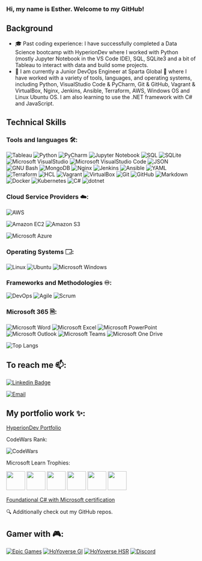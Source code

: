 ### Hi, my name is Esther. Welcome to my GitHub!

<!--
**EstherSlabbert/EstherSlabbert** is a ✨ _special_ ✨ repository because its `README.md` (this file) appears on your GitHub profile.

Here are some ideas to get you started:

- 🔭 I’m currently working on ...
- 🌱 I’m currently learning ...
- 👯 I’m looking to collaborate on ...
- 🤔 I’m looking for help with ...
- 💬 Ask me about ...
- 📫 How to reach me: ...
- 😄 Pronouns: ...
- ⚡ Fun fact: ...
-->
## Background

- 🎓 Past coding experience: I have successfully completed a Data Science bootcamp with HyperionDev where I worked with Python (mostly Jupyter Notebook in the VS Code IDE), SQL, SQLite3 and a bit of Tableau to interact with data and build some projects.
- 🌱 I am currently a Junior DevOps Engineer at Sparta Global 🏢 where I have worked with a variety of tools, languages, and operating systems, including Python, VisualStudio Code & PyCharm, Git & GitHub, Vagrant & VirtualBox, Nginx, Jenkins, Ansible, Terraform, AWS, Windows OS and Linux Ubuntu OS. I am also learning to use the .NET framework with C# and JavaScript.

<!-- ![GitHub Stats](https://github-readme-stats.vercel.app/api?username=EstherSlabbert&theme=blue-green) -->

<!-- Currently learning with:

![Udemy](https://img.shields.io/badge/Udemy-A435F0?style=flat&logo=Udemy&logoColor=white)
![YouTube](https://img.shields.io/badge/YouTube-%23FF0000.svg?style=for-the-badge&logo=YouTube&logoColor=white)-->

## Technical Skills

### Tools and languages 🛠️:

![Tableau](https://img.shields.io/badge/-Tableau-0D47A1?style=flat&logo=Tableau&logoColor=FFA000)
![Python](https://img.shields.io/badge/-Python-306998?style=flat&logo=python&logoColor=FFD43B)
![PyCharm](https://img.shields.io/badge/PyCharm-143?style=flat&logo=pycharm&logoColor=black&color=black&labelColor=green)
![Jupyter Notebook](https://img.shields.io/badge/-JupyterNotebook-5C2D91?style=flat&logo=jupyter&logoColor=orange) 
![SQL](https://img.shields.io/badge/-MySQL-00758F?style=flat&logo=MySQL&logoColor=F29111) 
![SQLite](https://img.shields.io/badge/SQLite-07405E?style=flat&logo=sqlite&logoColor=white) 
![Microsoft VisualStudio](https://img.shields.io/badge/-Visual%20Studio-52207D?style=flat&logo=Visual%20Studio&logoColor=white) 
![Microsoft VisualStudio Code](https://img.shields.io/badge/-Visual%20Studio%20Code-252526?style=flat&logo=Visual%20Studio%20Code&logoColor=0098FF) 
![JSON](https://img.shields.io/badge/-JSON-darkblue?style=flat&logo=json&logoColor=blue)
![GNU Bash](https://img.shields.io/badge/Bash-4DA925?logo=gnubash&logoColor=444445&style=flat)
![MongoDB](https://img.shields.io/badge/-MongoDB-E8E7D5?style=flat&logo=MONGODB&logoColor=3FA037)
![Nginx](https://img.shields.io/badge/Nginx-43A047?logo=nginx&logoColor=fff&style=flat)
![Jenkins](https://img.shields.io/badge/-Jenkins-d24939?style=flat&logo=Jenkins&logoColor=f7f1da) 
![Ansible](https://img.shields.io/badge/-Ansible-EE0000?style=flat&logo=Ansible&logoColor=white) 
![YAML](https://img.shields.io/badge/-YAML-grey?style=flat&logo=yaml&logoColor=red) 
![Terraform](https://img.shields.io/badge/-Terraform-7B42BC?style=flat&logo=Terraform&logoColor=white) 
![HCL](https://img.shields.io/badge/-HashiCorp%20Configuration%20Language-darkblue?style=flat&logo=hcl&logoColor=lightblue) 
![Vagrant](https://img.shields.io/badge/-Vagrant-1868F2?style=flat&logo=Vagrant&logoColor=white) 
![VirtualBox](https://img.shields.io/badge/-VirtualBox-2E3156?style=flat&logo=virtualbox&logoColor=white)
![Git](https://img.shields.io/badge/-Git-F05032?style=flat&logo=Git&logoColor=white) 
![GitHub](https://img.shields.io/badge/GitHub-100000?style=flat&logo=github&logoColor=white) 
![Markdown](https://img.shields.io/badge/Markdown-005073?flat&logo=markdown&logoColor=e8702a) 
![Docker](https://img.shields.io/badge/-Docker-0db7ed?style=flat&logo=Docker&logoColor=white) 
![Kubernetes](https://img.shields.io/badge/-Kubernetes-3970e4?style=flat&logo=Kubernetes&logoColor=white) 
![C#](https://img.shields.io/badge/-CSharp-A179DC?style=flat&logo=Csharp&logoColor=684D95)
![dotnet](https://img.shields.io/badge/-.NET-E4DCF0?style=flat&logo=dotnet&logoColor=512bd4)
<!-- ![Apache Kafka](https://img.shields.io/badge/-Apache%20Kafka-D22128?style=flat&logo=ApacheKafka&logoColor=black)
![JavaScript](https://img.shields.io/badge/javascript-%23323330.svg?style=flat&logo=javascript&logoColor=%23F7DF1E)
![PowerShell](https://img.shields.io/badge/PowerShell-%235391FE.svg?style=for-the-badge&logo=powershell&logoColor=white)
![Shell Script](https://img.shields.io/badge/shell_script-%23121011.svg?style=for-the-badge&logo=gnu-bash&logoColor=white)
![Trello](https://img.shields.io/badge/Trello-%23026AA7.svg?style=for-the-badge&logo=Trello&logoColor=white)
![Windows Terminal](https://img.shields.io/badge/Windows%20Terminal-%234D4D4D.svg?style=for-the-badge&logo=windows-terminal&logoColor=white)

Libraries:
![Matplotlib](https://img.shields.io/badge/Matplotlib-%23ffffff.svg?style=for-the-badge&logo=Matplotlib&logoColor=black)
![NumPy](https://img.shields.io/badge/numpy-%23013243.svg?style=for-the-badge&logo=numpy&logoColor=white)
![Pandas](https://img.shields.io/badge/pandas-%23150458.svg?style=for-the-badge&logo=pandas&logoColor=white)
![scikit-learn](https://img.shields.io/badge/scikit--learn-%23F7931E.svg?style=for-the-badge&logo=scikit-learn&logoColor=white)-->

### Cloud Service Providers ☁️:

![AWS](https://img.shields.io/badge/-Amazon%20Web%20Services-232F3E?style=flat&logo=Amazon%20AWS&logoColor=FF9900) 

![Amazon EC2](https://img.shields.io/badge/Amazon%20EC2-F90?logo=amazonec2&logoColor=fff&style=flat)
![Amazon S3](https://img.shields.io/badge/Amazon%20S3-569A31?logo=amazons3&logoColor=fff&style=flat)

![Microsoft Azure](https://img.shields.io/badge/-Microsoft%20Azure-ebebeb?style=flat&logo=microsoft%20azure&logoColor=2b88d8)

### Operating Systems 🗔:

![Linux](https://img.shields.io/badge/-Linux-FCC624?style=flat&logo=Linux&logoColor=black)
![Ubuntu](https://img.shields.io/badge/-Ubuntu-E95420?style=flat&logo=Ubuntu&logoColor=white)
![Microsoft Windows](https://img.shields.io/badge/-Microsoft%20Windows-6264A7?style=flat&logo=Windows&logoColor=microsoft-windows)

### Frameworks and Methodologies ♾️:

![DevOps](https://img.shields.io/badge/-DevOps-2496ED?style=flat&logo=scrum&logoColor=white)
![Agile](https://img.shields.io/badge/-Agile-2496ED?style=flat&logo=agile&logoColor=white)
![Scrum](https://img.shields.io/badge/-Scrum-2496ED?style=flat&logo=scrum&logoColor=white)

### Microsoft 365 🗎:

![Microsoft Word](https://img.shields.io/badge/-Microsoft%20Word-164ead?style=flat&logo=microsoft%20word)
![Microsoft Excel](https://img.shields.io/badge/-Microsoft%20Excel-026f39?style=flat&logo=microsoft%20excel)
![Microsoft PowerPoint](https://img.shields.io/badge/-Microsoft%20PowerPoint-b9361a?style=flat&logo=microsoft%20powerpoint)
![Microsoft Outlook](https://img.shields.io/badge/Microsoft%20Outlook-0078D4?logo=microsoftoutlook&logoColor=fff&style=flat)
![Microsoft Teams](https://img.shields.io/badge/-Microsoft%20Teams-6264A7?style=flat&logo=Microsoft%20Teams&logoColor=white)
![Microsoft One Drive](https://img.shields.io/badge/-Microsoft%20OneDrive-0078D4?style=flat&logo=Microsoft%20OneDrive&logoColor=white)

![Top Langs](https://github-readme-stats.vercel.app/api/top-langs/?username=EstherSlabbert&hide=TeX&layout=compact)

## To reach me 📫:

[![Linkedin Badge](https://img.shields.io/badge/-LinkedIn-blue?style=flat&logo=LinkedIn&logoColor=white)](https://www.linkedin.com/in/esther-slabbert-b7a027255/)

[![Email](https://img.shields.io/badge/-Email-EE0001?style=flat&logo=Gmail&logoColor=white)](mailto:super.ejs@gmail.com)

<!--
![Indeed](https://img.shields.io/badge/indeed-003A9B?style=for-the-badge&logo=indeed&logoColor=white)
![Facebook](https://img.shields.io/badge/Facebook-%231877F2.svg?style=for-the-badge&logo=Facebook&logoColor=white)
![Instagram](https://img.shields.io/badge/Instagram-%23E4405F.svg?style=for-the-badge&logo=Instagram&logoColor=white)
![Messenger](https://img.shields.io/badge/Messenger-00B2FF?style=for-the-badge&logo=messenger&logoColor=white)
![Pinterest](https://img.shields.io/badge/Pinterest-%23E60023.svg?style=for-the-badge&logo=Pinterest&logoColor=white)
![Reddit](https://img.shields.io/badge/Reddit-FF4500?style=for-the-badge&logo=reddit&logoColor=white)
![Telegram](https://img.shields.io/badge/Telegram-2CA5E0?style=for-the-badge&logo=telegram&logoColor=white)
![WhatsApp](https://img.shields.io/badge/WhatsApp-25D366?style=for-the-badge&logo=whatsapp&logoColor=white)
![Zoom](https://img.shields.io/badge/Zoom-2D8CFF?style=for-the-badge&logo=zoom&logoColor=white)
-->

## My portfolio work ✨:

[HyperionDev Portfolio](https://www.hyperiondev.com/portfolio/109716/)

CodeWars Rank:

![CodeWars](https://www.codewars.com/users/Winnowrook/badges/micro)

Microsoft Learn Trophies:

[<img src = 'https://learn.microsoft.com/en-us/training/achievements/get-started-c-sharp-part-1.svg' width=50 height=50>](https://learn.microsoft.com/api/achievements/share/en-us/EstherSlabbert-4860/3XZVRCZH?sharingId=81D80CA845E0250C)
[<img src = 'https://learn.microsoft.com/en-us/training/achievements/get-started-c-sharp-part-2.svg' width=50 height=50>](https://learn.microsoft.com/api/achievements/share/en-us/EstherSlabbert-4860/8RMXE5RW?sharingId=81D80CA845E0250C)
[<img src = 'https://learn.microsoft.com/en-us/training/achievements/add-logic-c-sharp-console-applications.svg' width=50 height=50>](https://learn.microsoft.com/api/achievements/share/en-us/EstherSlabbert-4860/QDGNFWKE?sharingId=81D80CA845E0250C)
[<img src ='https://learn.microsoft.com/en-us/training/achievements/csharp-data.svg' width=50 height=50>](https://learn.microsoft.com/api/achievements/share/en-us/EstherSlabbert-4860/WAPA3AZN?sharingId=81D80CA845E0250C)
[<img src = 'https://learn.microsoft.com/en-us/training/achievements/get-started-c-sharp-part-5.svg' width=50 height=50>](https://learn.microsoft.com/api/achievements/share/en-us/EstherSlabbert-4860/K5HUMTWB?sharingId=81D80CA845E0250C)
[<img src = 'https://learn.microsoft.com/en-us/training/achievements/debug-c-sharp-console-applications.svg' width=50 height=50>](https://learn.microsoft.com/api/achievements/share/en-us/EstherSlabbert-4860/AQTLAQ27?sharingId=81D80CA845E0250C)

[Foundational C# with Microsoft certification](https://www.freecodecamp.org/certification/fcc41b87696-8f40-434b-9afd-7e5996627dcf/foundational-c-sharp-with-microsoft)

🔍 Additionally check out my GitHub repos.

## Gamer with 🎮:

<!-- Gamer user name: Winnowrook -->
[![Epic Games](https://img.shields.io/badge/Epic%20Games-Fortnite-313131?style=flat&logo=EpicGames&logoColor=white)](https://www.epicgames.com/site/en-US/home)
[![HoYoverse GI](https://img.shields.io/badge/HoYoverse-Genshin%20Impact-2496ED?style=flat&logo=hoyoverse&logoColor=pink)](https://www.hoyoverse.com/en-us/) 
[![HoYoverse HSR](https://img.shields.io/badge/HoYoverse-Honkai:%20Star%20Rail-2496ED?style=flat&logo=hoyoverse&logoColor=pink)](https://www.hoyoverse.com/en-us/)
[![Discord](https://img.shields.io/badge/Discord-7289DA?style=flat&logo=discord&logoColor=white)](https://discord.com)
